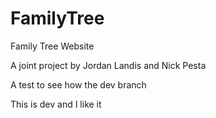 # FamilyTree
Family Tree Website

A joint project by Jordan Landis and Nick Pesta

A test to see how the dev branch

This is dev and I like it